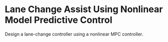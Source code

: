 # **Lane Change Assist Using Nonlinear Model Predictive Control**

Design a lane-change controller using a nonlinear MPC controller.
